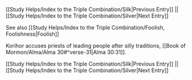 [[Study Helps/Index to the Triple Combination/Silk|Previous Entry]]  ||  [[Study Helps/Index to the Triple Combination/Silver|Next Entry]]

 See also [[Study Helps/Index to the Triple Combination/Foolish, Foolishness|Foolish]]

 Korihor accuses priests of leading people after silly traditions, [[Book of Mormon/Alma/Alma 30#^verse-31|Alma 30:31]].

[[Study Helps/Index to the Triple Combination/Silk|Previous Entry]]  ||  [[Study Helps/Index to the Triple Combination/Silver|Next Entry]]
